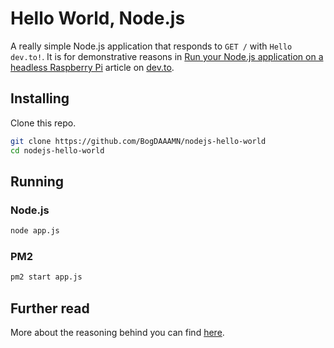 # Hello World, Node.js 

A really simple Node.js application that responds to `GET /` with `Hello dev.to!`. It is for demonstrative reasons in [Run your Node.js application on a headless Raspberry Pi](#) article on [dev.to](https://dev.to).

## Installing

Clone this repo.

```bash
git clone https://github.com/BogDAAAMN/nodejs-hello-world
cd nodejs-hello-world
```

## Running

### Node.js

```bash
node app.js
```

### PM2

```bash
pm2 start app.js
```

## Further read

More about the reasoning behind you can find [here](#).
